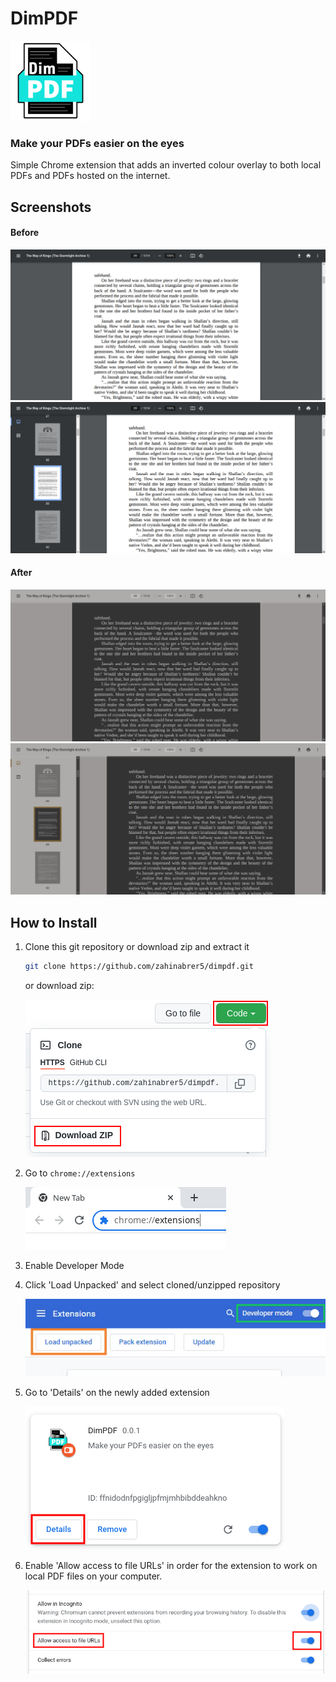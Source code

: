 # DimPDF

![DimPDF](/images/logo/dimpdf128.png)

### Make your PDFs easier on the eyes

Simple Chrome extension that adds an inverted colour overlay to both local PDFs and PDFs hosted on the internet.

## Screenshots

#### Before
![Focused (before)](/images/readme/screenshots/focused_before.png)
![With Sidepane (before)](/images/readme/screenshots/sidepane_before.png)

#### After
![Focused (afer)](/images/readme/screenshots/focused_after.png)
![With Sidepane (after)](/images/readme/screenshots/sidepane_after.png)

## How to Install

1. Clone this git repository or download zip and extract it

    ```bash
    git clone https://github.com/zahinabrer5/dimpdf.git
    ```
    or download zip:

    ![Step 1](/images/readme/installation/step1.png)

2. Go to `chrome://extensions`

    ![Step 2](/images/readme/installation/step2.png)

3. Enable Developer Mode

4. Click 'Load Unpacked' and select cloned/unzipped repository

    ![Step 3 and 4](/images/readme/installation/step3_4.png)

5. Go to 'Details' on the newly added extension

    ![Step 5](/images/readme/installation/step5.png)

6. Enable 'Allow access to file URLs' in order for the extension to work on local PDF files on your computer.

    ![Step 6](/images/readme/installation/step6.png)
